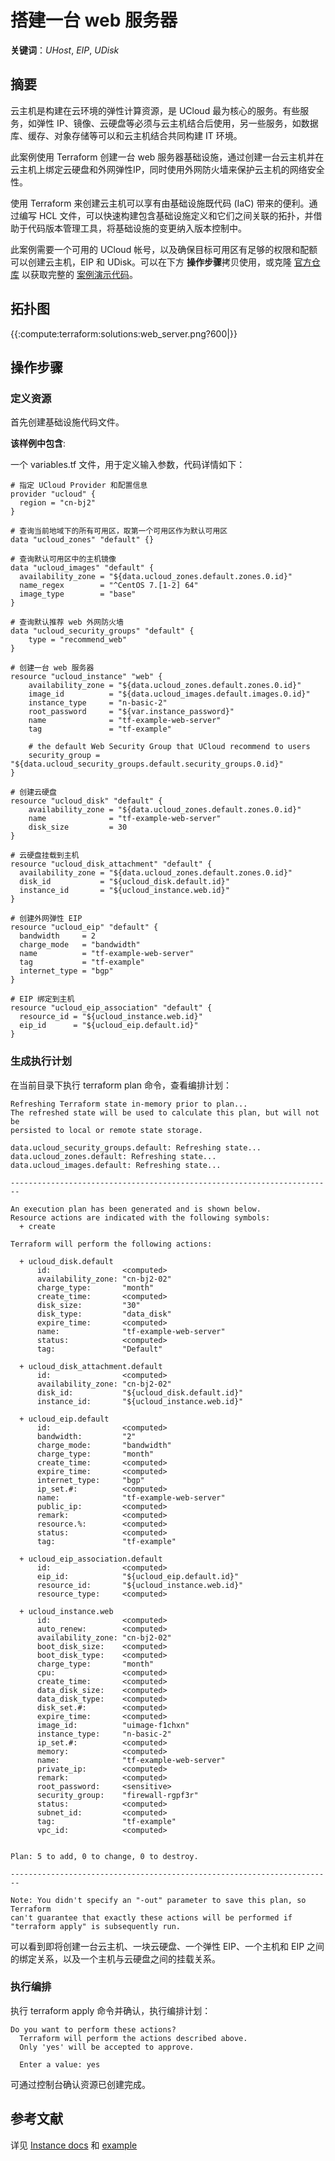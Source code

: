 

# 搭建一台 web 服务器

**关键词**：*UHost*, *EIP*, *UDisk*

## 摘要

云主机是构建在云环境的弹性计算资源，是 UCloud 最为核心的服务。有些服务，如弹性 IP、镜像、云硬盘等必须与云主机结合后使用，另一些服务，如数据库、缓存、对象存储等可以和云主机结合共同构建 IT 环境。

此案例使用 Terraform 创建一台 web 服务器基础设施，通过创建一台云主机并在云主机上绑定云硬盘和外网弹性IP，同时使用外网防火墙来保护云主机的网络安全性。

使用 Terraform 来创建云主机可以享有由基础设施既代码 (IaC) 带来的便利。通过编写 HCL 文件，可以快速构建包含基础设施定义和它们之间关联的拓扑，并借助于代码版本管理工具，将基础设施的变更纳入版本控制中。

此案例需要一个可用的 UCloud 帐号，以及确保目标可用区有足够的权限和配额可以创建云主机，EIP 和 UDisk。可以在下方 **操作步骤**拷贝使用，或克隆 [官方仓库](https://github.com/terraform-providers/terraform-provider-ucloud) 以获取完整的 [案例演示代码](https://github.com/terraform-providers/terraform-provider-ucloud/tree/master/examples/web-server)。

## 拓扑图

{{:compute:terraform:solutions:web_server.png?600|}}

## 操作步骤

### 定义资源

首先创建基础设施代码文件。

**该样例中包含**:

一个  variables.tf  文件，用于定义输入参数，代码详情如下：

```hcl
# 指定 UCloud Provider 和配置信息
provider "ucloud" {
  region = "cn-bj2"
}

# 查询当前地域下的所有可用区，取第一个可用区作为默认可用区
data "ucloud_zones" "default" {}

# 查询默认可用区中的主机镜像
data "ucloud_images" "default" {
  availability_zone = "${data.ucloud_zones.default.zones.0.id}"
  name_regex        = "^CentOS 7.[1-2] 64"
  image_type        = "base"
}

# 查询默认推荐 web 外网防火墙
data "ucloud_security_groups" "default" {
    type = "recommend_web"
}

# 创建一台 web 服务器
resource "ucloud_instance" "web" {
    availability_zone = "${data.ucloud_zones.default.zones.0.id}"
    image_id          = "${data.ucloud_images.default.images.0.id}"
    instance_type     = "n-basic-2"
    root_password     = "${var.instance_password}"
    name              = "tf-example-web-server"
    tag               = "tf-example"

    # the default Web Security Group that UCloud recommend to users
    security_group = "${data.ucloud_security_groups.default.security_groups.0.id}"
}

# 创建云硬盘
resource "ucloud_disk" "default" {
    availability_zone = "${data.ucloud_zones.default.zones.0.id}"
    name              = "tf-example-web-server"
    disk_size         = 30
}

# 云硬盘挂载到主机
resource "ucloud_disk_attachment" "default" {
  availability_zone = "${data.ucloud_zones.default.zones.0.id}"
  disk_id           = "${ucloud_disk.default.id}"
  instance_id       = "${ucloud_instance.web.id}"
}

# 创建外网弹性 EIP
resource "ucloud_eip" "default" {
  bandwidth     = 2
  charge_mode   = "bandwidth"
  name          = "tf-example-web-server"
  tag           = "tf-example"
  internet_type = "bgp"
}

# EIP 绑定到主机
resource "ucloud_eip_association" "default" {
  resource_id = "${ucloud_instance.web.id}"
  eip_id      = "${ucloud_eip.default.id}"
}
```

### 生成执行计划

在当前目录下执行  terraform plan  命令，查看编排计划：

```
Refreshing Terraform state in-memory prior to plan...
The refreshed state will be used to calculate this plan, but will not be
persisted to local or remote state storage.

data.ucloud_security_groups.default: Refreshing state...
data.ucloud_zones.default: Refreshing state...
data.ucloud_images.default: Refreshing state...

------------------------------------------------------------------------

An execution plan has been generated and is shown below.
Resource actions are indicated with the following symbols:
  + create

Terraform will perform the following actions:

  + ucloud_disk.default
      id:                <computed>
      availability_zone: "cn-bj2-02"
      charge_type:       "month"
      create_time:       <computed>
      disk_size:         "30"
      disk_type:         "data_disk"
      expire_time:       <computed>
      name:              "tf-example-web-server"
      status:            <computed>
      tag:               "Default"

  + ucloud_disk_attachment.default
      id:                <computed>
      availability_zone: "cn-bj2-02"
      disk_id:           "${ucloud_disk.default.id}"
      instance_id:       "${ucloud_instance.web.id}"

  + ucloud_eip.default
      id:                <computed>
      bandwidth:         "2"
      charge_mode:       "bandwidth"
      charge_type:       "month"
      create_time:       <computed>
      expire_time:       <computed>
      internet_type:     "bgp"
      ip_set.#:          <computed>
      name:              "tf-example-web-server"
      public_ip:         <computed>
      remark:            <computed>
      resource.%:        <computed>
      status:            <computed>
      tag:               "tf-example"

  + ucloud_eip_association.default
      id:                <computed>
      eip_id:            "${ucloud_eip.default.id}"
      resource_id:       "${ucloud_instance.web.id}"
      resource_type:     <computed>

  + ucloud_instance.web
      id:                <computed>
      auto_renew:        <computed>
      availability_zone: "cn-bj2-02"
      boot_disk_size:    <computed>
      boot_disk_type:    <computed>
      charge_type:       "month"
      cpu:               <computed>
      create_time:       <computed>
      data_disk_size:    <computed>
      data_disk_type:    <computed>
      disk_set.#:        <computed>
      expire_time:       <computed>
      image_id:          "uimage-f1chxn"
      instance_type:     "n-basic-2"
      ip_set.#:          <computed>
      memory:            <computed>
      name:              "tf-example-web-server"
      private_ip:        <computed>
      remark:            <computed>
      root_password:     <sensitive>
      security_group:    "firewall-rgpf3r"
      status:            <computed>
      subnet_id:         <computed>
      tag:               "tf-example"
      vpc_id:            <computed>


Plan: 5 to add, 0 to change, 0 to destroy.

------------------------------------------------------------------------

Note: You didn't specify an "-out" parameter to save this plan, so Terraform
can't guarantee that exactly these actions will be performed if
"terraform apply" is subsequently run.
```

可以看到即将创建一台云主机、一块云硬盘、一个弹性 EIP、一个主机和 EIP 之间的绑定关系，以及一个主机与云硬盘之间的挂载关系。

### 执行编排

执行  terraform apply  命令并确认，执行编排计划：

```
Do you want to perform these actions?
  Terraform will perform the actions described above.
  Only 'yes' will be accepted to approve.

  Enter a value: yes
```

可通过控制台确认资源已创建完成。


## 参考文献

详见 [Instance docs](https://www.terraform.io/docs/providers/ucloud/r/instance.html) 和 [example](https://github.com/terraform-providers/terraform-provider-ucloud/tree/master/examples/web-server)
